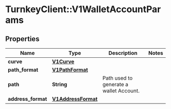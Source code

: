 # TurnkeyClient::V1WalletAccountParams

## Properties
Name | Type | Description | Notes
------------ | ------------- | ------------- | -------------
**curve** | [**V1Curve**](V1Curve.md) |  | 
**path_format** | [**V1PathFormat**](V1PathFormat.md) |  | 
**path** | **String** | Path used to generate a wallet Account. | 
**address_format** | [**V1AddressFormat**](V1AddressFormat.md) |  | 

